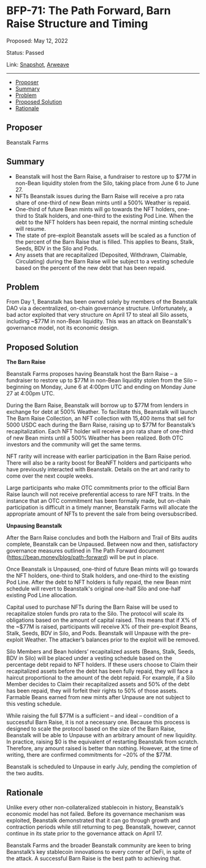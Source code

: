 # BFP-71: The Path Forward, Barn Raise Structure and Timing

Proposed: May 12, 2022

Status: Passed

Link: [Snapshot](https://snapshot.org/#/beanstalkfarms.eth/proposal/0xa038d205e72ae3a835995682b18adf9512777ed554c388a7caa5bc4e98d4f8e0), [Arweave](https://arweave.net/btYqMcPmzHJsjmp0l41u5skqQ6bDx9awm-y3_EMjRdY)

---

- [Proposer](#proposer)
- [Summary](#summary)
- [Problem](#problem)
- [Proposed Solution](#proposed-solution)
- [Rationale](#rationale)

## Proposer

Beanstalk Farms

## Summary

- Beanstalk will host the Barn Raise, a fundraiser to restore up to $77M in non-Bean liquidity stolen from the Silo, taking place from June 6 to June 27.
- NFTs Beanstalk issues during the Barn Raise will receive a pro rata share of one-third of new Bean mints until a 500% Weather is repaid.
- One-third of future Bean mints will go towards the NFT holders, one-third to Stalk holders, and one-third to the existing Pod Line. When the debt to the NFT holders has been repaid, the normal minting schedule will resume.
- The state of pre-exploit Beanstalk assets will be scaled as a function of the percent of the Barn Raise that is filled. This applies to Beans, Stalk, Seeds, BDV in the Silo and Pods.
- Any assets that are recapitalized (Deposited, Withdrawn, Claimable, Circulating) during the Barn Raise will be subject to a vesting schedule based on the percent of the new debt that has been repaid.

## Problem

From Day 1, Beanstalk has been owned solely by members of the Beanstalk DAO via a decentralized, on-chain governance structure. Unfortunately, a bad actor exploited that very structure on April 17 to steal all Silo assets, including ~$77M in non-Bean liquidity. This was an attack on Beanstalk's governance model, not its economic design.

## Proposed Solution

**The Barn Raise**

Beanstalk Farms proposes having Beanstalk host the Barn Raise – a fundraiser to restore up to $77M in non-Bean liquidity stolen from the Silo – beginning on Monday, June 6 at 4:00pm UTC and ending on Monday June 27 at 4:00pm UTC.

During the Barn Raise, Beanstalk will borrow up to $77M from lenders in exchange for debt at 500% Weather. To facilitate this, Beanstalk will launch The Barn Raise Collection, an NFT collection with 15,400 items that sell for 5000 USDC each during the Barn Raise, raising up to $77M for Beanstalk’s recapitalization. Each NFT holder will receive a pro rata share of one-third of new Bean mints until a 500% Weather has been realized. Both OTC investors and the community will get the same terms.

NFT rarity will increase with earlier participation in the Barn Raise period. There will also be a rarity boost for BeaNFT holders and participants who have previously interacted with Beanstalk. Details on the art and rarity to come over the next couple weeks.

Large participants who make OTC commitments prior to the official Barn Raise launch will not receive preferential access to rare NFT traits. In the instance that an OTC commitment has been formally made, but on-chain participation is difficult in a timely manner, Beanstalk Farms will allocate the appropriate amount of NFTs to prevent the sale from being oversubscribed.

**Unpausing Beanstalk**

After the Barn Raise concludes and both the Halborn and Trail of Bits audits complete, Beanstalk can be Unpaused. Between now and then, satisfactory governance measures outlined in The Path Forward document (https://bean.money/blog/path-forward) will be put in place.

Once Beanstalk is Unpaused, one-third of future Bean mints will go towards the NFT holders, one-third to Stalk holders, and one-third to the existing Pod Line. After the debt to NFT holders is fully repaid, the new Bean mint schedule will revert to Beanstalk's original one-half Silo and one-half existing Pod Line allocation.

Capital used to purchase NFTs during the Barn Raise will be used to recapitalize stolen funds pro rata to the Silo. The protocol will scale its obligations based on the amount of capital raised. This means that if X% of the ~$77M is raised, participants will receive X% of their pre-exploit Beans, Stalk, Seeds, BDV in Silo, and Pods. Beanstalk will Unpause with the pre-exploit Weather. The attacker’s balances prior to the exploit will be removed.

Silo Members and Bean holders’ recapitalized assets (Beans, Stalk, Seeds, BDV in Silo) will be placed under a vesting schedule based on the percentage debt repaid to NFT holders. If these users choose to Claim their recapitalized assets before the debt has been fully repaid, they will face a haircut proportional to the amount of the debt repaid. For example, if a Silo Member decides to Claim their recapitalized assets and 50% of the debt has been repaid, they will forfeit their rights to 50% of those assets. Farmable Beans earned from new mints after Unpause are not subject to this vesting schedule.

While raising the full $77M is a sufficient – and ideal – condition of a successful Barn Raise, it is not a necessary one. Because this process is designed to scale the protocol based on the size of the Barn Raise, Beanstalk will be able to Unpause with an arbitrary amount of new liquidity. In practice, raising $0 is the equivalent of restarting Beanstalk from scratch. Therefore, any amount raised is better than nothing. However, at the time of writing, there are confirmed commitments for ~20% of the $77M.

Beanstalk is scheduled to Unpause in early July, pending the completion of the two audits.

## Rationale

Unlike every other non-collateralized stablecoin in history, Beanstalk’s economic model has not failed. Before its governance mechanism was exploited, Beanstalk demonstrated that it can go through growth and contraction periods while still returning to peg. Beanstalk, however, cannot continue in its state prior to the governance attack on April 17.

Beanstalk Farms and the broader Beanstalk community are keen to bring Beanstalk’s key stablecoin innovations to every corner of DeFi, in spite of the attack. A successful Barn Raise is the best path to achieving that.
